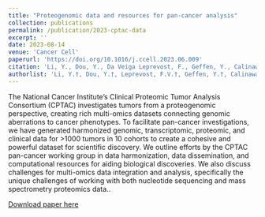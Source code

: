 ```yaml
---
title: "Proteogenomic data and resources for pan-cancer analysis"
collection: publications
permalink: /publication/2023-cptac-data
excerpt: ''
date: 2023-08-14
venue: 'Cancer Cell'
paperurl: 'https://doi.org/10.1016/j.ccell.2023.06.009'
citation: 'Li, Y., Dou, Y., Da Veiga Leprevost, F., Geffen, Y., Calinawan, A.P. et al. Proteogenomic Data and resources for pan-cancer analysis. Cancer Cell (2023). https://doi.org/10.1016/j.ccell.2023.06.009'
authorlist: 'Li, Y.†, Dou, Y.†, Leprevost, F.V.†, Geffen, Y.†, Calinawan, A.P.†, Aguet, F., **Akiyama, Y.**, Anand, S., Birger, C., Cao, S., Chaudhary, R., Chilappagari, P., Cieslik, M., Colaprico, A., Zhou, D.C., Day, C., Domagalski, M.J., Selvan, M.E., Fenyö, D., Foltz, S.M., Francis, A., Gonzalez-Robles, T., Gümüş, Z.H., Heiman, D., Holck, M., Hong, R., Hu, Y., Jaehnig, E.J., Ji, J., Jiang, W., Katsnelson, L., Ketchum, K.A., Klein, R.J., Lei, J.T., Liang, W., Liao, Y., Lindgren, C.M., Ma, W., Ma, L., MacCoss, M.J., Rodrigues, F.M., McKerrow, W., Nguyen, N., Oldroyd, R., Pilozzi, A., Pugliese, P., Reva, B., Rudnick, P., Ruggles, K.V., Rykunov, D., Savage, S.R., Schnaubelt, M., Schraink, T., Shi, Z., Singhal, D., Song, X., Storrs, E., Terekhanova, N.V., Thangudu, R.R., Thiagarajan, M., Wang, L., Wang, J.M., Wang, Y., Wen, B., Wu, Y., Wyczalkowski, M.A., Xin, Y., Yao, L., Yi, X., Zhang, H., Zhang, Q., Zuhl, M., Getz, G., Ding, L., Nesvizhskii, A.I., Wang, P., Robles, A.I.\*, Zhang, B.\*, Payne, S.H.\*'
---
```

The National Cancer Institute’s Clinical Proteomic Tumor Analysis Consortium (CPTAC) investigates tumors from a proteogenomic perspective, creating rich multi-omics datasets connecting genomic aberrations to cancer phenotypes. To facilitate pan-cancer investigations, we have generated harmonized genomic, transcriptomic, proteomic, and clinical data for >1000 tumors in 10 cohorts to create a cohesive and powerful dataset for scientific discovery. We outline efforts by the CPTAC pan-cancer working group in data harmonization, data dissemination, and computational resources for aiding biological discoveries. We also discuss challenges for multi-omics data integration and analysis, specifically the unique challenges of working with both nucleotide sequencing and mass spectrometry proteomics data..

[Download paper here](http://yoakiyama.github.io/files/publications/cptac-data-2023.pdf)
